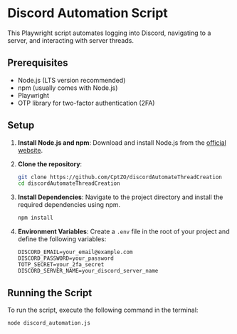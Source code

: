 # Discord Automation Script

This Playwright script automates logging into Discord, navigating to a server, and interacting with server threads.

## Prerequisites

- Node.js (LTS version recommended)
- npm (usually comes with Node.js)
- Playwright
- OTP library for two-factor authentication (2FA)

## Setup

1. **Install Node.js and npm**: Download and install Node.js from the [official website](https://nodejs.org/).

2. **Clone the repository**:
    ```bash
    git clone https://github.com/CptZO/discordAutomateThreadCreation
    cd discordAutomateThreadCreation
    ```

3. **Install Dependencies**:
    Navigate to the project directory and install the required dependencies using npm.
    ```bash
    npm install
    ```

4. **Environment Variables**:
    Create a `.env` file in the root of your project and define the following variables:
    ```plaintext
    DISCORD_EMAIL=your_email@example.com
    DISCORD_PASSWORD=your_password
    TOTP_SECRET=your_2fa_secret
    DISCORD_SERVER_NAME=your_discord_server_name
    ```

## Running the Script

To run the script, execute the following command in the terminal:
```bash
node discord_automation.js
